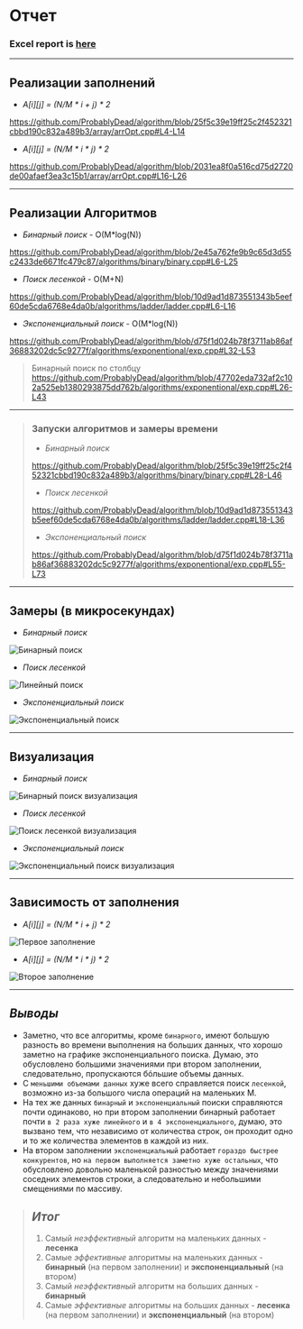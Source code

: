 # Отчет

### Excel report is [here](https://docs.google.com/spreadsheets/d/1FrxqawflBV525azESpkDQXcTIUvimMBtfz8EOFm53jg/edit?usp=sharing)

---

## Реализации заполнений
* _A[i][j] = (N/M * i + j) * 2_

https://github.com/ProbablyDead/algorithm/blob/25f5c39e19ff25c2f452321cbbd190c832a489b3/array/arrOpt.cpp#L4-L14

* _A[i][j] = (N/M * i * j) * 2_

https://github.com/ProbablyDead/algorithm/blob/2031ea8f0a516cd75d2720de00afaef3ea3c15b1/array/arrOpt.cpp#L16-L26

---

## Реализации Алгоритмов

* _Бинарный поиск_ - O(M*log(N))

https://github.com/ProbablyDead/algorithm/blob/2e45a762fe9b9c65d3d55c2433de6671fc479c87/algorithms/binary/binary.cpp#L6-L25

* _Поиск лесенкой_  - O(M+N)

https://github.com/ProbablyDead/algorithm/blob/10d9ad1d873551343b5eef60de5cda6768e4da0b/algorithms/ladder/ladder.cpp#L6-L16

* _Экспоненциальный поиск_ - O(M*log(N))

https://github.com/ProbablyDead/algorithm/blob/d75f1d024b78f3711ab86af36883202dc5c9277f/algorithms/exponentional/exp.cpp#L32-L53

> Бинарный поиск по столбцу
> https://github.com/ProbablyDead/algorithm/blob/47702eda732af2c102a525eb1380293875dd762b/algorithms/exponentional/exp.cpp#L26-L43

---

> ### Запуски алгоритмов и замеры времени
>
> * _Бинарный поиск_
> 
> https://github.com/ProbablyDead/algorithm/blob/25f5c39e19ff25c2f452321cbbd190c832a489b3/algorithms/binary/binary.cpp#L28-L46
> 
> * _Поиск лесенкой_
> 
> https://github.com/ProbablyDead/algorithm/blob/10d9ad1d873551343b5eef60de5cda6768e4da0b/algorithms/ladder/ladder.cpp#L18-L36
>
> * _Экспоненциальный поиск_
> 
> https://github.com/ProbablyDead/algorithm/blob/d75f1d024b78f3711ab86af36883202dc5c9277f/algorithms/exponentional/exp.cpp#L55-L73
> 

---

## Замеры (в микросекундах)

* _Бинарный поиск_

![Бинарный поиск](.readmeStuff/measurements/binary.png)

* _Поиск лесенкой_

![Линейный поиск](.readmeStuff/measurements/ladder.png)


* _Экспоненциальный поиск_

![Экспоненциальный поиск](.readmeStuff/measurements/exponential.png)

---

## Визуализация

* _Бинарный поиск_

![Бинарный поиск визуализация](.readmeStuff/visualizations/binary.png)

* _Поиск лесенкой_

![Поиск лесенкой визуализация](.readmeStuff/visualizations/ladder.png)

* _Экспоненциальный поиск_

![Экспоненциальный поиск визуализация](.readmeStuff/visualizations/exponential.png)

---

## Зависимость от заполнения

* _A[i][j] = (N/M * i + j) * 2_

![Первое заполнение](.readmeStuff/visualizations/firstFill.png)

* _A[i][j] = (N/M * i * j) * 2_

![Второе заполнение](.readmeStuff/visualizations/secondFill.png)

---

## _Выводы_

* Заметно, что все алгоритмы, кроме `бинарного`, имеют большую разность во времени выполнения на больших данных, 
что хорошо заметно на графике экспоненциального поиска. Думаю, это обусловлено большими значениями при втором заполнении,
следовательно, пропускаются бóльшие объемы данных.
* С `меньшими объемами данных` хуже всего справляется поиск `лесенкой`, возможно из-за большого числа операций на маленьких М.
* На тех же данных `бинарный` и `экспоненциальный` поиски справляются почти одинаково, но при втором заполнении бинарный 
работает почти `в 2 раза хуже линейного` и `в 4 экспоненциального`, думаю, это вызвано тем, что независимо от количества строк,
он проходит одно и то же количества элементов в каждой из них.
* На втором заполнении `экспоненциальный` работает `гораздо быстрее конкурентов`, 
но `на первом выполняется заметно хуже остальных`, что обусловлено довольно маленькой разностью между значениями соседних
элементов строки, а следовательно и небольшими смещениями по массиву.

> ## ___Итог___
> 1. Самый _неэффективный_ алгоритм на маленьких данных - __лесенка__
> 2. Самые _эффективные_ алгоритмы на маленьких данных - __бинарный__ (на первом заполнении) и __экспоненциальный__ (на втором)
> 3. Самый _неэффективный_ алгоритм на больших данных - __бинарный__
> 4. Самые _эффективные_ алгоритмы на больших данных - __лесенка__ (на первом заполнении) и __экспоненциальный__ (на втором)
> 